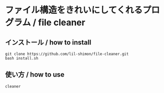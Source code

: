 # ファイル構造をきれいにしてくれるプログラム / file cleaner

## インストール / how to install

```shell
git clone https://github.com/lil-shimon/file-cleaner.git
bash install.sh

```

## 使い方 / how to use

```shell
cleaner

```